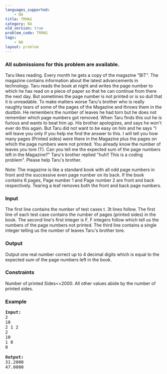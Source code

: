 ```yaml
---
languages_supported:
    - NA
title: TRMAG
category: NA
old_version: true
problem_code: TRMAG
tags:
    - NA
layout: problem
---
```

###  All submissions for this problem are available. 

Taru likes reading. Every month he gets a copy of the magazine "BIT". The magazine contains information about the latest advancements in technology. Taru reads the book at night and writes the page number to which he has read on a piece of paper so that he can continue from there the next day. But sometimes the page number is not printed or is so dull that it is unreadable. To make matters worse Taru's brother who is really naughty tears of some of the pages of the Magazine and throws them in the dustbin. He remembers the number of leaves he had torn but he does not remember which page numbers got removed. When Taru finds this out he is furious and wants to beat him up. His brother apologizes, and says he won't ever do this again. But Taru did not want to be easy on him and he says "I will leave you only if you help me find the answer to this. I will tell you how many pages (Printed sides) were there in the Magazine plus the pages on which the page numbers were not printed. You already know the number of leaves you tore (T). Can you tell me the expected sum of the page numbers left in the Magazine?" Taru's brother replied "huh!! This is a coding problem". Please help Taru's brother.

Note: The magazine is like a standard book with all odd page numbers in front and the successive even page number on its back. If the book contains 6 pages, Page number 1 and Page number 2 are front and back respectively. Tearing a leaf removes both the front and back page numbers.

### Input

The first line contains the number of test cases t. 3t lines follow. The first line of each test case contains the number of pages (printed sides) in the book. The second line's first integer is F, F integers follow which tell us the numbers of the page numbers not printed. The third line contains a single integer telling us the number of leaves Taru's brother tore.

### Output

Output one real number correct up to 4 decimal digits which is equal to the expected sum of the page numbers left in the book.

### Constraints

Number of printed Sides<=2000. All other values abide by the number of printed sides.

### Example

<pre>
<b>Input:</b>
2
10
2 1 2
2
10
1 8
0

<b>Output:</b>
31.2000
47.0000

</pre>